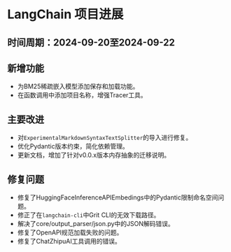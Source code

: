 # LangChain 项目进展

## 时间周期：2024-09-20至2024-09-22

## 新增功能
- 为BM25稀疏嵌入模型添加保存和加载功能。
- 在函数调用中添加项目名称，增强Tracer工具。

## 主要改进
- 对`ExperimentalMarkdownSyntaxTextSplitter`的导入进行修复。
- 优化Pydantic版本约束，简化依赖管理。
- 更新文档，增加了针对v0.0.x版本内存抽象的迁移说明。

## 修复问题
- 修复了HuggingFaceInferenceAPIEmbedings中的Pydantic限制命名空间问题。
- 修正了在`langchain-cli`中Grit CLI的无效下载路径。
- 解决了core/output_parser/json.py中的JSON解码错误。
- 修复了OpenAPI规范加载失败的问题。
- 修复了ChatZhipuAI工具调用的错误。